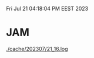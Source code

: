 Fri Jul 21 04:18:04 PM EEST 2023
# JAM
<a href='./cache/202307/21_16.log'>./cache/202307/21_16.log</a>
